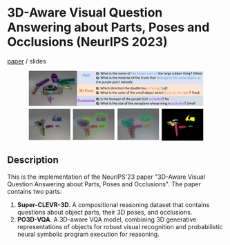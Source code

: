 
# 3D-Aware Visual Question Answering about Parts, Poses and Occlusions (NeurIPS 2023)

[paper](https://arxiv.org/abs/2310.17914) / slides

<div align="center">
    <img src="./imgs/neurips2023.png" alt="Editor" width="80%">
</div>

## Description
This is the implementation of the NeurIPS'23 paper "3D-Aware Visual Question Answering about Parts, Poses and Occlusions". The paper contains two parts:

1. **Super-CLEVR-3D**. A compositional reasoning dataset that contains questions about object parts, their 3D poses, and occlusions.
2. **PO3D-VQA**. A 3D-aware VQA model, combining 3D generative representations of objects for robust visual recognition and probabilistic neural symbolic program execution for reasoning.


